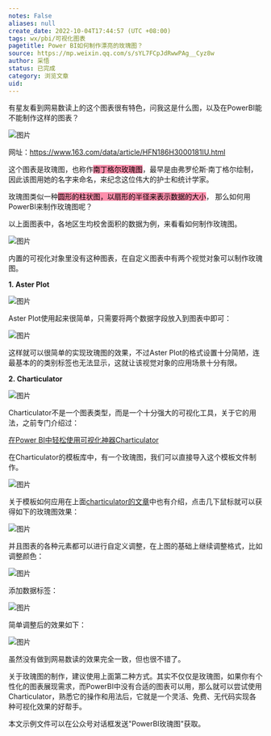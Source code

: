 ```yaml
---
notes: False
aliases: null
create_date: 2022-10-04T17:44:57 (UTC +08:00)
tags: wx/pbi/可视化图表
pagetitle: Power BI如何制作漂亮的玫瑰图？
source: https://mp.weixin.qq.com/s/sYL7FCpJdRwwPAg__Cyz8w
author: 采悟
status: 已完成 
category: 浏览文章 
uid: 
---
```


有星友看到网易数读上的这个图表很有特色，问我这是什么图，以及在PowerBI能不能制作这样的图表？

![图片](https://mmbiz.qpic.cn/mmbiz_jpg/aHEbZtANQJNZpt24h2co1tspSIIsW7vjEkWiaYOXEVYqEDjsHKZGCALlvsw7yBZHcQKvMuAibs4Pz43APQewBvLw/640?wx_fmt=jpeg&wxfrom=5&wx_lazy=1&wx_co=1)

网址：https://www.163.com/data/article/HFN186H3000181IU.html

这个图表是玫瑰图，也称作<mark style="background: #FF5582A6;">南丁格尔玫瑰图</mark>，最早是由弗罗伦斯·南丁格尔绘制，因此该图用她的名字来命名，来纪念这位伟大的护士和统计学家。

玫瑰图类似一种<mark style="background: #FF5582A6;">圆形的柱状图，以扇形的半径来表示数据的大小</mark>， 那么如何用PowerBI来制作玫瑰图呢？

以上面图表中，各地区生均校舍面积的数据为例，来看看如何制作玫瑰图。

![图片](https://mmbiz.qpic.cn/mmbiz_png/aHEbZtANQJPg0QEjBw7THnrW5jp1F0H6v1cvcGLdMV4Sic0ibwxh7WZq9mw9libp38bnkniatWlu8oV5lZOfVURpWQ/640?wx_fmt=png&wxfrom=5&wx_lazy=1&wx_co=1)

内置的可视化对象里没有这种图表，在自定义图表中有两个视觉对象可以制作玫瑰图。

**1. Aster Plot**

![图片](https://mmbiz.qpic.cn/mmbiz_png/aHEbZtANQJNZpt24h2co1tspSIIsW7vjoMb3VQmj3cTGWF6VKLUOaibNURUEToE3jRL9iaqudiad8gMMlKYqWibFBw/640?wx_fmt=png&wxfrom=5&wx_lazy=1&wx_co=1)

Aster Plot使用起来很简单，只需要将两个数据字段放入到图表中即可：

![图片](https://mmbiz.qpic.cn/mmbiz_png/aHEbZtANQJNZpt24h2co1tspSIIsW7vjpHhcbfFvyYzW3JZ5slqpSgZQwxgSC5dAP7XwDRhu5yDzzsZc6ySVhQ/640?wx_fmt=png&wxfrom=5&wx_lazy=1&wx_co=1)

这样就可以很简单的实现玫瑰图的效果，不过Aster Plot的格式设置十分简陋，连最基本的的类别标签也无法显示，这就让该视觉对象的应用场景十分有限。

**2. Charticulator**

![图片](https://mmbiz.qpic.cn/mmbiz_png/aHEbZtANQJNZpt24h2co1tspSIIsW7vjJ7X4KTfb3K26e4Gl9hDEsib9h3ET2SWLmyvElcKficsw1axc9px61VwQ/640?wx_fmt=png&wxfrom=5&wx_lazy=1&wx_co=1)

Charticulator不是一个图表类型，而是一个十分强大的可视化工具，关于它的用法，之前专门介绍过：

[在Power BI中轻松使用可视化神器Charticulator](http://mp.weixin.qq.com/s?__biz=MzA4MzQwMjY4MA==&mid=2484075663&idx=1&sn=0e005a834d40ec83e13432eac3791af3&chksm=8e0c5658b97bdf4e6c27a3fd5998b9a45e6d54cd578da2efa35181ea6ce35767aec268075dd2&scene=21#wechat_redirect)  

在Charticulator的模板库中，有一个玫瑰图，我们可以直接导入这个模板文件制作。

![图片](https://mmbiz.qpic.cn/mmbiz_png/aHEbZtANQJPg0QEjBw7THnrW5jp1F0H6KKzRhpCm0zmHJUK7MAicGDN7J5AWjyiaNtsHXQZMEEx2S6XXbJDjueibA/640?wx_fmt=png&wxfrom=5&wx_lazy=1&wx_co=1)

关于模板如何应用在上面[charticulator的文章](http://mp.weixin.qq.com/s?__biz=MzA4MzQwMjY4MA==&mid=2484075663&idx=1&sn=0e005a834d40ec83e13432eac3791af3&chksm=8e0c5658b97bdf4e6c27a3fd5998b9a45e6d54cd578da2efa35181ea6ce35767aec268075dd2&scene=21#wechat_redirect)中也有介绍，点击几下鼠标就可以获得如下的玫瑰图效果：

![图片](https://mmbiz.qpic.cn/mmbiz_png/aHEbZtANQJPg0QEjBw7THnrW5jp1F0H6Yu7u6ndGTbQtiaqudJpgAw8HNPutksmPtfEBF6iajaQPicKhlD7QO5TUQ/640?wx_fmt=png&wxfrom=5&wx_lazy=1&wx_co=1)

并且图表的各种元素都可以进行自定义调整，在上图的基础上继续调整格式，比如调整颜色：  

![图片](https://mmbiz.qpic.cn/mmbiz_png/aHEbZtANQJPg0QEjBw7THnrW5jp1F0H6wcML6el0HibHjewNgdxXol6nAFm5fj84ETGxrxVHTticRhmGGPmMYgWw/640?wx_fmt=png&wxfrom=5&wx_lazy=1&wx_co=1)

添加数据标签：  

![图片](https://mmbiz.qpic.cn/mmbiz_png/aHEbZtANQJPg0QEjBw7THnrW5jp1F0H686xAbqoYqTl2ECqBY0kYibJh7VMjcHvF1BeptoSXJvcXG5dG5ic1q9icg/640?wx_fmt=png&wxfrom=5&wx_lazy=1&wx_co=1)

简单调整后的效果如下：  

![图片](https://mmbiz.qpic.cn/mmbiz_png/aHEbZtANQJPg0QEjBw7THnrW5jp1F0H6jvKgEf794HSlKDE9eicT2wAibMBPNZPxIZWKdibLWian58OicCO213e1DEQ/640?wx_fmt=png&wxfrom=5&wx_lazy=1&wx_co=1)

虽然没有做到网易数读的效果完全一致，但也很不错了。  

关于玫瑰图的制作，建议使用上面第二种方式。其实不仅仅是玫瑰图，如果你有个性化的图表展现需求，而PowerBI中没有合适的图表可以用，那么就可以尝试使用Charticulator，熟悉它的操作和用法后，它就是一个灵活、免费、无代码实现各种可视化效果的好帮手。

本文示例文件可以在公众号对话框发送"PowerBI玫瑰图"获取。

